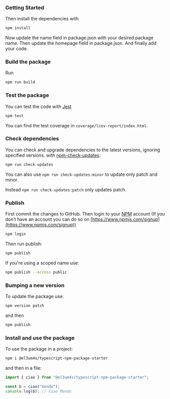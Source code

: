 ### Getting Started

Then install the dependencies with

```bash
npm install
```

Now update the name field in package.json with your desired package name. Then update the homepage field in package.json. And finally add your code.

### Build the package

Run

```bash
npm run build
```

### Test the package

You can test the code with [Jest](https://jestjs.io/)

```bash
npm test
```

You can find the test coverage in `coverage/lcov-report/index.html`.

### Check dependencies

You can check and upgrade dependencies to the latest versions, ignoring specified versions. with [npm-check-updates](https://www.npmjs.com/package/npm-check-updates):

```bash
npm run check-updates
```

You can also use `npm run check-updates:minor` to update only patch and minor.

Instead `npm run check-updates:patch` only updates patch.

### Publish

First commit the changes to GitHub. Then login to your [NPM](https://www.npmjs.com) account (If you don’t have an account you can do so on [https://www.npmjs.com/signup](https://www.npmjs.com/signup))

```bash
npm login
```

Then run publish:

```bash
npm publish
```

If you're using a scoped name use:

```bash
npm publish --access public
```

### Bumping a new version

To update the package use:

```bash
npm version patch
```

and then

```bash
npm publish
```

### Install and use the package

To use the package in a project:

```bash
npm i @el3um4s/typescript-npm-package-starter
```

and then in a file:

```ts
import { ciao } from "@el3um4s/typescript-npm-package-starter";

const b = ciao("mondo");
console.log(b); // Ciao Mondo
```